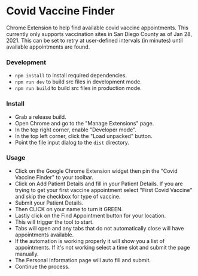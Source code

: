 # Covid Vaccine Finder

Chrome Extension to help find available covid vaccine appointments.  This currently only supports vaccination sites in San Diego County as of Jan 28, 2021.  This can be set to retry at user-defined intervals (in minutes) until available appointments are found.

### Development
- `npm install` to install required dependencies.
- `npm run dev` to build src files in development mode.
- `npm run build` to build src files in production mode.

### Install
- Grab a release build.
- Open Chrome and go to the "Manage Extensions" page.
- In the top right corner, enable "Developer mode".
- In the top left corner, click the "Load unpacked" button.
- Point the file input dialog to the `dist` directory.

### Usage
- Click on the Google Chrome Extension widget then pin the "Covid Vaccine Finder" to your toolbar.
- Click on Add Patient Details and fill in your Patient Details. If you are trying to get your first vaccine appointment select "First Covid Vaccine" and skip the checkbox for type of vaccine.
- Submit your Patient Details.
- Then CLICK on your name to turn it GREEN.
- Lastly click on the Find Appointment button for your location.
- This will trigger the tool to start.
- Tabs will open and any tabs that do not automatically close will have appointments available.
- If the automation is working properly it will show you a list of appointments. If it's not working select a time slot and submit the page manually.
- The Personal Information page will auto fill and submit.
- Continue the process.
